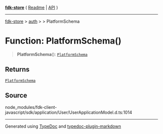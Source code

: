 [**fdk-store**](../../../README.md) ( [Readme](../../../README.md) \| [API](../../../API.md) )

---

[fdk-store](../../../API.md) > [auth](../../README.md) > [<internal>](../README.md) > PlatformSchema

# Function: PlatformSchema()

> **PlatformSchema**(): [`PlatformSchema`](../type-aliases/type-alias.PlatformSchema.md)

## Returns

[`PlatformSchema`](../type-aliases/type-alias.PlatformSchema.md)

## Source

node_modules/fdk-client-javascript/sdk/application/User/UserApplicationModel.d.ts:1014

---

Generated using [TypeDoc](https://typedoc.org/) and [typedoc-plugin-markdown](https://www.npmjs.com/package/typedoc-plugin-markdown)
